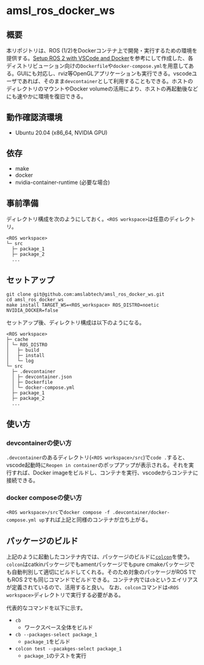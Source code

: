 # amsl_ros_docker_ws

## 概要
本リポジトリは、ROS (1/2)をDockerコンテナ上で開発・実行するための環境を提供する。[Setup ROS 2 with VSCode and Docker](https://docs.ros.org/en/rolling/How-To-Guides/Setup-ROS-2-with-VSCode-and-Docker-Container.html)を参考にして作成した、各ディストリビューション向けの`Dockerfile`や`docker-compose.yml`を用意してある。GUIにも対応し、rviz等OpenGLアプリケーションも実行できる。vscodeユーザであれば、そのまま`devcontainer`として利用することもできる。ホストのディレクトリのマウントやDocker volumeの活用により、ホストの再起動後などにも速やかに環境を復旧できる。

## 動作確認済環境
- Ubuntu 20.04 (x86_64, NVIDIA GPU)

## 依存
- make
- docker
- nvidia-container-runtime (必要な場合)

## 事前準備
ディレクトリ構成を次のようにしておく。`<ROS workspace>`は任意のディレクトリ。
```
<ROS workspace>
└─ src
  ├─ package_1
  ├─ package_2
  ...
```

## セットアップ
```
git clone git@github.com:amslabtech/amsl_ros_docker_ws.git
cd amsl_ros_docker_ws
make install TARGET_WS=<ROS_workspace> ROS_DISTRO=noetic NVIDIA_DOCKER=false
```

セットアップ後、ディレクトリ構成は以下のようになる。
```
<ROS workspace>
├─ cache
│ └─ ROS_DISTRO
│   ├─ build
│   ├─ install
│   └─ log
└─ src
  ├─ .devcontainer
  │ ├─ devcontainer.json
  │ ├─ Dockerfile
  │ └─ docker-compose.yml
  ├─ package_1
  ├─ package_2
  ...
```

## 使い方
### devcontainerの使い方
`.devcontainer`のあるディレクトリ(`<ROS workspace>/src`)で`code .`すると、vscode起動時に`Reopen in container`のポップアップが表示される。それを実行すれば、Docker imageをビルドし、コンテナを実行、vscodeからコンテナに接続できる。

### docker composeの使い方
`<ROS workspace>/src`で`docker compose -f .devcontainer/docker-compose.yml up`すれば上記と同様のコンテナが立ち上がる。


## パッケージのビルド
上記のように起動したコンテナ内では、パッケージのビルドに[`colcon`](https://colcon.readthedocs.io/en/released/index.html)を使う。`colcon`はcatkinパッケージでもamentパッケージでもpure cmakeパッケージでも自動判別して適切にビルドしてくれる。そのため対象のパッケージがROS 1でもROS 2でも同じコマンドでビルドできる。コンテナ内では`cb`というエイリアスが定義されているので、活用すると良い。
なお、`colcon`コマンドは`<ROS workspace>`ディレクトリで実行する必要がある。

代表的なコマンドを以下に示す。
- `cb`
  - ワークスペース全体をビルド
- `cb --packages-select package_1`
  - `package_1`をビルド
- `colcon test --pacakges-select package_1`
  - `package_1`のテストを実行
